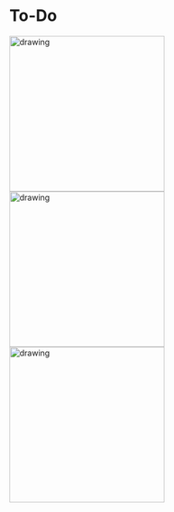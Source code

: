 # To-Do
<img src="https://user-images.githubusercontent.com/75199061/168429653-9dd374b0-24d7-4ef9-9654-7cb5cfcaa110.jpg" alt="drawing" width="275"/><img src="https://user-images.githubusercontent.com/75199061/168429657-c3f6112e-89f2-4b78-a6db-ae12c7f2f289.jpg" alt="drawing" width="275"/><img src="https://user-images.githubusercontent.com/75199061/168429659-896acca2-a254-44b4-9957-8dbf2c1c3578.jpg" alt="drawing" width="275"/>
